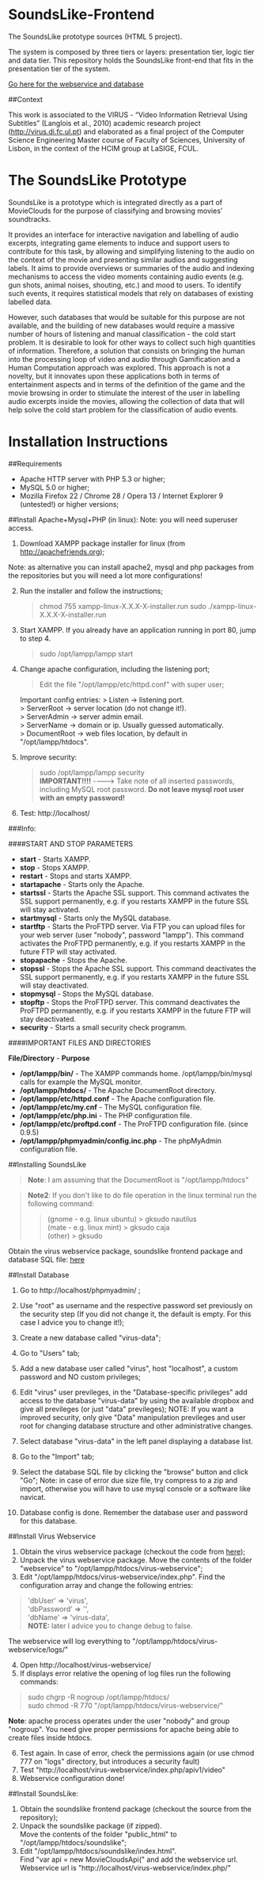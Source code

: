 SoundsLike-Frontend
===================

The SoundsLike prototype sources (HTML 5 project). 

The system is composed by three tiers or layers: presentation tier, logic tier and data tier. This repository holds the SoundsLike front-end that fits in the presentation tier of the system.

[Go here for the webservice and database](https://github.com/Semogj/SoundsLike-Virus-Webservice)

##Context

This work is associated to the VIRUS - “Video Information Retrieval Using Subtitles” (Langlois et al., 2010)  academic research project (http://virus.di.fc.ul.pt) and elaborated as a final project of  the Computer Science Engineering Master course of Faculty of Sciences, University of Lisbon, in the context of the HCIM group at LaSIGE, FCUL.

The SoundsLike Prototype
===================

SoundsLike is a prototype which is integrated directly as a part of MovieClouds for the
purpose of classifying and browsing movies’ soundtracks.

It provides an interface for
interactive navigation and labelling of audio excerpts, integrating game elements to induce
and support users to contribute for this task, by allowing and simplifying listening to the
audio on the context of the movie and presenting similar audios and suggesting labels. It
aims to provide overviews or summaries of the audio and indexing mechanisms to access
the video moments containing audio events (e.g. gun shots, animal noises, shouting, etc.)
and mood to users. To identify such events, it requires statistical models that rely on
databases of existing labelled data.

However, such databases that would be suitable for
this purpose are not available, and the building of new databases would require a massive
number of hours of listening and manual classification - the cold start problem.
It is desirable to look for other ways to collect such high quantities of information.
Therefore, a solution that consists on bringing the human into the processing loop of video
and audio through Gamification and a Human Computation approach was explored. This
approach is not a novelty, but it innovates upon these applications both in terms of entertainment aspects
and in terms of the definition of the game and the movie browsing in order to stimulate the
interest of the user in labelling audio excerpts inside the movies, allowing the collection
of data that will help solve the cold start problem for the classification of audio events.

Installation Instructions
=====================

##Requirements
* Apache HTTP server with PHP 5.3 or higher;
* MySQL 5.0 or higher;
* Mozilla Firefox 22 / Chrome 28 / Opera 13 / Internet Explorer 9 (untested!) or higher versions;

##Install Apache+Mysql+PHP (in linux):
Note: you will need superuser access.

1. Download XAMPP package installer for linux (from http://apachefriends.org);
  
 Note: as alternative you can install apache2, mysql and php packages from the repositories but you will need a lot more configurations!

2. Run the installer and follow the instructions;
   > chmod 755 xampp-linux-X.X.X-X-installer.run
   > sudo ./xampp-linux-X.X.X-X-installer.run

3. Start XAMPP. If you already have an application running in port 80, jump to step 4.
   > sudo /opt/lampp/lampp start

4. Change apache configuration, including the listening port;
   >Edit the file "/opt/lampp/etc/httpd.conf" with super user;
   
   Important config entries:
       > Listen <port> -> listening port.<br />
       > ServerRoot <location> -> server location (do not change it!).<br />
       > ServerAdmin <email> -> server admin email.<br />
       > ServerName <name> -> domain or ip. Usually guessed automatically.<br />
       > DocumentRoot <location> -> web files location, by default in "/opt/lampp/htdocs".

5. Improve security:
   > sudo /opt/lampp/lampp security <br />
   **IMPORTANT!!!!** ----> Take note of all inserted passwords, including MySQL root password.
                       **Do not leave mysql root user with an empty password!**	

6. Test: http://localhost/

###Info:

####START AND STOP PARAMETERS

- **start** - 	        Starts XAMPP. <br />
- **stop** -	        Stops XAMPP. <br />
- **restart** - 	Stops and starts XAMPP. <br />
- **startapache** - 	Starts only the Apache. <br />
- **startssl** -	Starts the Apache SSL support. This command activates the SSL support permanently,
                e.g. if you restarts XAMPP in the future SSL will stay activated.<br />
- **startmysql** -	Starts only the MySQL database.<br />
- **startftp** -	Starts the ProFTPD server. Via FTP you can upload files for your web server (user 
                "nobody", password "lampp"). This command activates the ProFTPD permanently,
                e.g. if you restarts XAMPP in the future FTP will stay activated.<br />
- **stopapache** - 	Stops the Apache.<br />
- **stopssl** -	Stops the Apache SSL support. This command deactivates the SSL support permanently,
                e.g. if you restarts XAMPP in the future SSL will stay deactivated.<br />
- **stopmysql** - 	Stops the MySQL database.<br />
- **stopftp** - 	Stops the ProFTPD server. This command deactivates the ProFTPD permanently,
                e.g. if you restarts XAMPP in the future FTP will stay deactivated.<br />
- **security** -	Starts a small security check programm. <br />

####IMPORTANT FILES AND DIRECTORIES

**File/Directory** - **Purpose**<br />
- **/opt/lampp/bin/** - The XAMPP commands home. /opt/lampp/bin/mysql calls for example the MySQL monitor.<br />
- **/opt/lampp/htdocs/** - The Apache DocumentRoot directory.<br />
- **/opt/lampp/etc/httpd.conf** - The Apache configuration file.<br />
- **/opt/lampp/etc/my.cnf** - The MySQL configuration file.<br />
- **/opt/lampp/etc/php.ini** - The PHP configuration file.<br />
- **/opt/lampp/etc/proftpd.conf** - The ProFTPD configuration file. (since 0.9.5)<br />
- **/opt/lampp/phpmyadmin/config.inc.php** - The phpMyAdmin configuration file.<br />

##Installing SoundsLike

>**Note**: I am assuming that the DocumentRoot is "/opt/lampp/htdocs"

>**Note2**: If you don't like to do file operation in the linux terminal run the following command:
>> (gnome - e.g. linux ubuntu) > gksudo nautilus<br />
>> (mate - e.g. linux mint) > gksudo caja<br />
>> (other) > gksudo <yourFileManagerNameHere>

Obtain the virus webservice package, soundslike frontend package and database SQL file: [here](https://github.com/Semogj/SoundsLike-Virus-Webservice)


##Install Database

1. Go to http://localhost/phpmyadmin/ ;
2. Use "root" as username and the respective password set previously on the security step 
(If you did not change it, the default is empty. For this case I advice you to change it!);

3. Create a new database called "virus-data";

4. Go to "Users" tab;
5. Add a new database user called "virus", host "localhost", a custom password and NO custom privileges;
6. Edit "virus" user previleges, in the "Database-specific privileges" add access to the database "virus-data"
   by using the available dropbox and give all previleges (or just "data" previleges);
NOTE: If you want a improved security, only give "Data" manipulation previleges and user root for changing
 database structure and other administrative changes.
7. Select database "virus-data" in the left panel displaying a database list.
8. Go to the "Import" tab;
9. Select the database SQL file by clicking the "browse" button and click "Go";
Note: in case of error due size file, try compress to a zip and import, 
otherwise you will have to use mysql console or a software like navicat.		
10. Database config is done. Remember the database user and password for this database.

##Install Virus Webservice

1. Obtain the virus webservice package (checkout the code from [here](https://github.com/Semogj/SoundsLike-Virus-Webservice));
2. Unpack the virus webservice package. 
   Move the contents of the folder "webservice" to "/opt/lampp/htdocs/virus-webservice";
3. Edit "/opt/lampp/htdocs/virus-webservice/index.php".
Find the configuration array and change the following entries:<br />
> 'dbUser' => 'virus',<br />
> 'dbPassword' => '<YourPasswordConfiguredBefore>',<br />
> 'dbName' => 'virus-data',<br />
**NOTE:** later I advice you to change debug to false. <br />

The webservice will log everything to "/opt/lampp/htdocs/virus-webservice/logs/"

4. Open http://localhost/virus-webservice/
5. If displays error relative the opening of log files run the following commands:
 > sudo chgrp -R nogroup /opt/lampp/htdocs/<br />
 > sudo chmod -R 770 "/opt/lampp/htdocs/virus-webservice/"<br />

 **Note**: apache process operates under the user "nobody" and group "nogroup". You need give
      proper permissions for apache being able to create files inside htdocs.

6. Test again. In case of error, check the permissions again (or use chmod 777 on "logs" directory,
   but introduces a security fault)
7. Test "http://localhost/virus-webservice/index.php/apiv1/video"
8. Webservice configuration done!

##Install SoundsLike:

1. Obtain the soundslike frontend package (checkout the source from the repository);
2. Unpack the soundslike package (if zipped).  <br />
   Move the contents of the folder "public_html" to "/opt/lampp/htdocs/soundslike";
3. Edit "/opt/lampp/htdocs/soundslike/index.html". <br />
 Find "var api = new MovieCloudsApi(" and add the webservice url. <br />
   Webservice url is "http://localhost/virus-webservice/index.php/"



